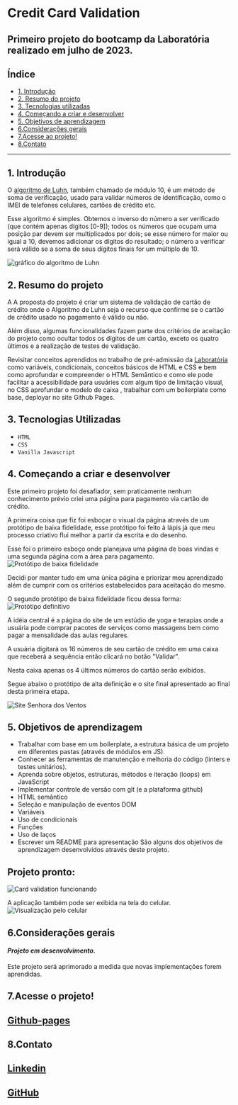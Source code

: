 # Credit Card Validation

## Primeiro projeto do bootcamp da Laboratória realizado em julho de 2023.

## Índice

* [1. Introdução](#1-Introdução)
* [2. Resumo do projeto](#2-Resumo-do-projeto)
* [3. Tecnologias utilizadas](#3-tecnologias-utilizadas)
* [4. Começando a criar e desenvolver](#4-começando-a-criar-e-desenvolver)
* [5. Objetivos de aprendizagem](#5-objetivos-de-aprendizagem)
* [6.Considerações gerais](#6-considerações-gerais)
* [7.Acesse ao projeto!](#7-acesse-o-projeto!)
* [8.Contato](#8-contato)

***

## 1. Introdução

O [algoritmo de Luhn](https://en.wikipedia.org/wiki/Luhn_algorithm), também
chamado de módulo 10, é um método de soma de verificação, usado para validar
números de identificação, como o IMEI de telefones celulares, cartões de crédito
etc.

Esse algoritmo é simples. Obtemos o inverso do número a ser verificado (que
contém apenas dígitos [0-9]); todos os números que ocupam uma posição par devem
ser multiplicados por dois; se esse número for maior ou igual a 10, devemos
adicionar os dígitos do resultado; o número a verificar será válido se a soma de
seus dígitos finais for um múltiplo de 10.

![gráfico do algoritmo de
Luhn](https://www.101computing.net/wp/wp-content/uploads/Luhn-Algorithm.png)

## 2. Resumo do projeto 

A A proposta do projeto é criar um sistema de validação de cartão de crédito onde o Algoritmo de Luhn seja o recurso que confirme se o cartão de crédito usado no pagamento é válido ou não.

Além disso, algumas funcionalidades fazem parte dos critérios de aceitação do projeto como ocultar todos os dígitos de um cartão, exceto os quatro últimos e a realização de testes de validação.

Revisitar conceitos aprendidos no trabalho de pré-admissão da [Laboratória](https://www.laboratoria.la/br) como variáveis, condicionais, conceitos básicos de HTML e CSS e bem como aprofundar e compreender o HTML Semântico e como ele pode facilitar a acessibilidade para usuáries com algum tipo de limitação visual, no CSS aprofundar o modelo de caixa , trabalhar com um boilerplate como base, deployar no site Github Pages.

## 3. Tecnologias Utilizadas
- `HTML`
- `CSS`
- `Vanilla Javascript`

## 4. Começando a criar e desenvolver

Este primeiro projeto foi desafiador, sem praticamente nenhum conhecimento prévio criei uma página para pagamento via cartão de crédito.

A primeira coisa que fiz foi esboçar o visual da página através de um protótipo de baixa fidelidade, esse protótipo foi feito à lápis já que meu processo criativo flui melhor a partir da escrita e do desenho.

Esse foi o primeiro esboço onde planejava uma página de boas vindas e uma segunda página com a área para pagamento.
![Protótipo de baixa fidelidade](baixa-fidelidade1.png) 

Decidi por manter tudo em uma única página e priorizar meu aprendizado além de cumprir com os critérios estabelecidos para aceitação do mesmo.

O segundo protótipo de baixa fidelidade ficou dessa forma:
![Protótipo definitivo](baixa-fidelidade.png)

A idéia central é a página do site de um estúdio de yoga e terapias onde a usuária pode comprar pacotes de serviços como massagens bem como pagar a mensalidade das aulas regulares.

A usuária digitará os 16 números de seu cartão de crédito em uma caixa que receberá a sequência então clicará no botão "Validar".

Nesta caixa apenas os 4 últimos números do cartão serão exibidos.

Segue abaixo o protótipo de alta definição e o site final apresentado ao final desta primeira etapa.

![Site Senhora dos Ventos](final-result-prototype-1.png)

## 5. Objetivos de aprendizagem

- Trabalhar com base em um boilerplate, a estrutura básica de um projeto em diferentes pastas (através de módulos em JS).
- Conhecer as ferramentas de manutenção e melhoria do código (linters e testes unitários).
- Aprenda sobre objetos, estruturas, métodos e iteração (loops) em JavaScript
- Implementar controle de versão com git (e a plataforma github)
- HTML semântico
- Seleção e manipulação de eventos DOM
- Variáveis
- Uso de condicionais
- Funções
- Uso de laços
- Escrever um README para apresentação
São alguns dos objetivos de aprendizagem desenvolvidos através deste projeto.

## **Projeto pronto:** 

![Card validation funcionando](card-validation-demo.gif)

A aplicação também pode ser exibida na tela do celular.
![Visualização pelo celular](card-validation-on-cel.gif.gif)

## 6.Considerações gerais
#### *Projeto em desenvolvimento.*

Este projeto será aprimorado a medida que novas implementações forem aprendidas.

## 7.Acesse o projeto!
## [Github-pages](https://pamelitadandolo.github.io/SAP011-card-validation/)

## 8.Contato

## [Linkedin](https://www.linkedin.com/in/pamela-d%C3%A1ndolo-486ab8182/)
## [GitHub](https://github.com/PamelitaDandolo)







